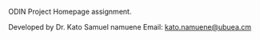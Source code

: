 ODIN Project Homepage assignment.

Developed by Dr. Kato Samuel namuene
Email: kato.namuene@ubuea.cm
